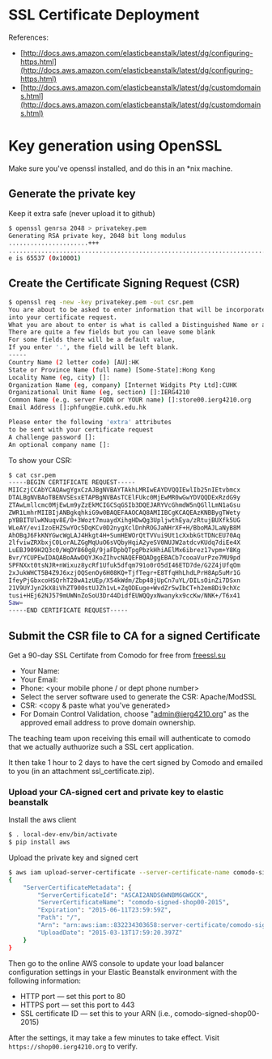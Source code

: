 # SSL Certificate Deployment
References:
- [http://docs.aws.amazon.com/elasticbeanstalk/latest/dg/configuring-https.html](http://docs.aws.amazon.com/elasticbeanstalk/latest/dg/configuring-https.html)
- [http://docs.aws.amazon.com/elasticbeanstalk/latest/dg/customdomains.html](http://docs.aws.amazon.com/elasticbeanstalk/latest/dg/customdomains.html)


# Key generation using OpenSSL
Make sure you've openssl installed, and do this in an *nix machine.

## Generate the private key
Keep it extra safe (never upload it to github)
```sh
$ openssl genrsa 2048 > privatekey.pem
Generating RSA private key, 2048 bit long modulus
......................+++
....................................................................................................................................+++
e is 65537 (0x10001)
```

## Create the Certificate Signing Request (CSR)
```sh
$ openssl req -new -key privatekey.pem -out csr.pem
You are about to be asked to enter information that will be incorporated
into your certificate request.
What you are about to enter is what is called a Distinguished Name or a DN.
There are quite a few fields but you can leave some blank
For some fields there will be a default value,
If you enter '.', the field will be left blank.
-----
Country Name (2 letter code) [AU]:HK
State or Province Name (full name) [Some-State]:Hong Kong
Locality Name (eg, city) []:
Organization Name (eg, company) [Internet Widgits Pty Ltd]:CUHK
Organizational Unit Name (eg, section) []:IERG4210
Common Name (e.g. server FQDN or YOUR name) []:store00.ierg4210.org    
Email Address []:phfung@ie.cuhk.edu.hk

Please enter the following 'extra' attributes
to be sent with your certificate request
A challenge password []:
An optional company name []:
```
To show your CSR:
```sh
$ cat csr.pem 
-----BEGIN CERTIFICATE REQUEST-----
MIICzjCCAbYCAQAwgYgxCzAJBgNVBAYTAkhLMRIwEAYDVQQIEwlIb25nIEtvbmcx
DTALBgNVBAoTBENVSEsxETAPBgNVBAsTCElFUkc0MjEwMR0wGwYDVQQDExRzdG9y
ZTAwLmllcmc0MjEwLm9yZzEkMCIGCSqGSIb3DQEJARYVcGhmdW5nQGllLmN1aGsu
ZWR1LmhrMIIBIjANBgkqhkiG9w0BAQEFAAOCAQ8AMIIBCgKCAQEAzKNBBygTWety
pYBBITUlwKNuqv8E/0+3Wozt7muaydXihgHDwQg3UpljwthEya/zRtujBUXfk5UG
WLeAY/eviIzoEHZSwYOc5DqKCv0D2nygXclDnhROGJaNHrXF+H/BboMAJLaNyB8M
AhOBqJ6FkKNYGwcWgLAJ4Hkgt4H+SumHEWOrQtTVVui9Ut1cXxbkGtTDNcEU70Aq
2lfviwZRXbxjC0LorALZGgMqUuO6sVQbyHqiA2yeSV0NUJW2atdcvKUdq7diEe4X
LuEBJ909H2Q3c0/WqDY860g8/9jaFDpbQTpgPbzkHhiAElMx6ibrez17vpm+Y8Kg
Bvr/YCUPEwIDAQABoAAwDQYJKoZIhvcNAQEFBQADggEBACb7cooaVurPze7MU9pd
SPFNXxt0tsNJR+nWixuz8ycRf1Ufuk5dfqm791o0rO5dI46ETD7de/G2Z4jUfqOm
2xJukWHCT5B4Z9J6xzjOQSenOy6H08KQ+TjfTegr+E8TfqHhLhdLPrH8Ap5uMr1G
IfeyPjGbxcoHSQrhT28wA1zUEp/X54kWdm/Zbp48jUpCn7uYL/DILsOinZi7DSxn
21V9UYJyn2kX8iVhZT900stUJZh1vL+ZqODEuge+WvdZr5wIbCT+h2em8Di9chXc
tusi+HEj62NJ579mUWNnZoSoU3Dr44DidfEUWQQyxNwanykx9ccKw/NNK+/T6x41
Saw=
-----END CERTIFICATE REQUEST-----
```

## Submit the CSR file to CA for a signed Certificate

Get a 90-day SSL Certifate from Comodo for free from [freessl.su](http://www.freessl.su/)
 - Your Name: <your name>
 - Your Email: <your own email address>
 - Phone: <your mobile phone / or dept phone number>
 - Select the server software used to generate the CSR: Apache/ModSSL
 - CSR: <copy & paste what you've generated>
 - For Domain Control Validation, choose "admin@ierg4210.org" as the approved email address to prove domain ownership. 

The teaching team upon receiving this email will authenticate to comodo that we actually authuorize such a SSL cert application.

It then take 1 hour to 2 days to have the cert signed by Comodo and emailed to you (in an attachment ssl_certificate.zip).

### Upload your CA-signed cert and private key to elastic beanstalk

Install the aws client
```sh
$ . local-dev-env/bin/activate
$ pip install aws
```

Upload the private key and signed cert
```sh
$ aws iam upload-server-certificate --server-certificate-name comodo-signed-shop00-2015 --certificate-body file://~/Downloads/ssl_certificate/store00_ierg4210_org.crt --private-key file://priv.pem --certificate-chain file://~/Downloads/ssl_certificate/store00_ierg4210_org.ca-bundle
{
    "ServerCertificateMetadata": {
        "ServerCertificateId": "ASCAI2ANDS6WNBM6GWGCK", 
        "ServerCertificateName": "comodo-signed-shop00-2015", 
        "Expiration": "2015-06-11T23:59:59Z", 
        "Path": "/", 
        "Arn": "arn:aws:iam::832234303658:server-certificate/comodo-signed-shop00-2015", 
        "UploadDate": "2015-03-13T17:59:20.397Z"
    }
}
```

Then go to the online AWS console to update your load balancer configuration settings in your Elastic Beanstalk environment with the following information:
- HTTP port — set this port to 80
- HTTPS port — set this port to 443
- SSL certificate ID — set this to your ARN (i.e., comodo-signed-shop00-2015)

After the settings, it may take a few minutes to take effect.
Visit `https://shop00.ierg4210.org` to verify.

